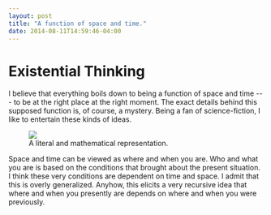 ```yaml
---
layout: post
title: "A function of space and time."
date: 2014-08-11T14:59:46-04:00
---
```


# Existential Thinking
I believe that everything boils down to being a function of space and time --- to be at the right place at the right moment.
The exact details behind this supposed function is, of course, a mystery. Being a fan of science-fiction, I like to entertain
these kinds of ideas.

<figure>
	<img src="http://i.imgur.com/K7LEyz4l.png">
	<figcaption>A literal and mathematical representation.</figcaption>
</figure>

Space and time can be viewed as where and when you are. Who and what you are is based on the conditions that brought about 
the present situation. I think these very conditions are dependent on time and space. I admit that this is overly generalized. 
Anyhow, this elicits a very recursive idea that where and when you presently are depends on where and when you were previously.